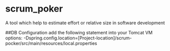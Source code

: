# scrum_poker
A tool which help to estimate effort or relative size in software development

##DB Configuration
add the following statement into your Tomcat VM options:
-Dspring.config.location=[Project-location]/scrum-pocker/src/main/resources/local.properties

